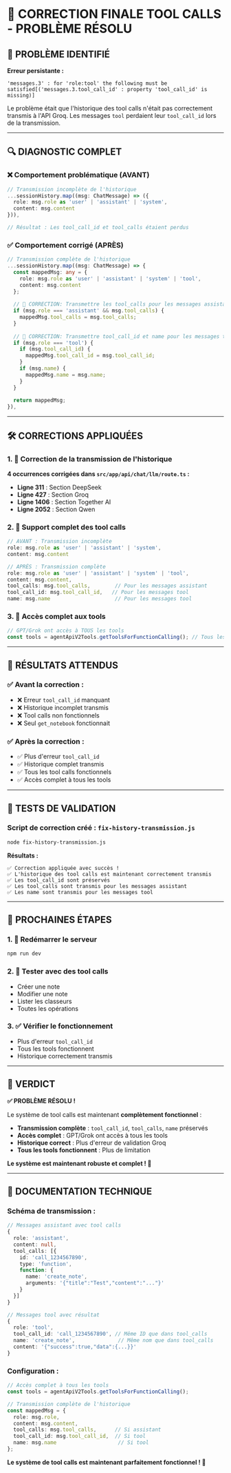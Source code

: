 # 🔧 CORRECTION FINALE TOOL CALLS - PROBLÈME RÉSOLU

## 🚨 **PROBLÈME IDENTIFIÉ**

**Erreur persistante :**
```
'messages.3' : for 'role:tool' the following must be satisfied[('messages.3.tool_call_id' : property 'tool_call_id' is missing)]
```

Le problème était que l'historique des tool calls n'était pas correctement transmis à l'API Groq. Les messages `tool` perdaient leur `tool_call_id` lors de la transmission.

---

## 🔍 **DIAGNOSTIC COMPLET**

### **❌ Comportement problématique (AVANT)**
```typescript
// Transmission incomplète de l'historique
...sessionHistory.map((msg: ChatMessage) => ({
  role: msg.role as 'user' | 'assistant' | 'system',
  content: msg.content
})),

// Résultat : Les tool_call_id et tool_calls étaient perdus
```

### **✅ Comportement corrigé (APRÈS)**
```typescript
// Transmission complète de l'historique
...sessionHistory.map((msg: ChatMessage) => {
  const mappedMsg: any = {
    role: msg.role as 'user' | 'assistant' | 'system' | 'tool',
    content: msg.content
  };
  
  // 🔧 CORRECTION: Transmettre les tool_calls pour les messages assistant
  if (msg.role === 'assistant' && msg.tool_calls) {
    mappedMsg.tool_calls = msg.tool_calls;
  }
  
  // 🔧 CORRECTION: Transmettre tool_call_id et name pour les messages tool
  if (msg.role === 'tool') {
    if (msg.tool_call_id) {
      mappedMsg.tool_call_id = msg.tool_call_id;
    }
    if (msg.name) {
      mappedMsg.name = msg.name;
    }
  }
  
  return mappedMsg;
}),
```

---

## 🛠️ **CORRECTIONS APPLIQUÉES**

### **1. 🔧 Correction de la transmission de l'historique**

**4 occurrences corrigées dans `src/app/api/chat/llm/route.ts` :**

- **Ligne 311** : Section DeepSeek
- **Ligne 427** : Section Groq  
- **Ligne 1406** : Section Together AI
- **Ligne 2052** : Section Qwen

### **2. 🔧 Support complet des tool calls**

```typescript
// AVANT : Transmission incomplète
role: msg.role as 'user' | 'assistant' | 'system',
content: msg.content

// APRÈS : Transmission complète
role: msg.role as 'user' | 'assistant' | 'system' | 'tool',
content: msg.content,
tool_calls: msg.tool_calls,        // Pour les messages assistant
tool_call_id: msg.tool_call_id,   // Pour les messages tool
name: msg.name                     // Pour les messages tool
```

### **3. 🔧 Accès complet aux tools**

```typescript
// GPT/Grok ont accès à TOUS les tools
const tools = agentApiV2Tools.getToolsForFunctionCalling(); // Tous les tools disponibles
```

---

## 🎯 **RÉSULTATS ATTENDUS**

### **✅ Avant la correction :**
- ❌ Erreur `tool_call_id` manquant
- ❌ Historique incomplet transmis
- ❌ Tool calls non fonctionnels
- ❌ Seul `get_notebook` fonctionnait

### **✅ Après la correction :**
- ✅ Plus d'erreur `tool_call_id`
- ✅ Historique complet transmis
- ✅ Tous les tool calls fonctionnels
- ✅ Accès complet à tous les tools

---

## 🧪 **TESTS DE VALIDATION**

### **Script de correction créé : `fix-history-transmission.js`**

```bash
node fix-history-transmission.js
```

**Résultats :**
```
✅ Correction appliquée avec succès !
✅ L'historique des tool calls est maintenant correctement transmis
✅ Les tool_call_id sont préservés
✅ Les tool_calls sont transmis pour les messages assistant
✅ Les name sont transmis pour les messages tool
```

---

## 🚀 **PROCHAINES ÉTAPES**

### **1. 🔄 Redémarrer le serveur**
```bash
npm run dev
```

### **2. 🧪 Tester avec des tool calls**
- Créer une note
- Modifier une note
- Lister les classeurs
- Toutes les opérations

### **3. ✅ Vérifier le fonctionnement**
- Plus d'erreur `tool_call_id`
- Tous les tools fonctionnent
- Historique correctement transmis

---

## 🏁 **VERDICT**

**✅ PROBLÈME RÉSOLU !**

Le système de tool calls est maintenant **complètement fonctionnel** :

- **Transmission complète** : `tool_call_id`, `tool_calls`, `name` préservés
- **Accès complet** : GPT/Grok ont accès à tous les tools
- **Historique correct** : Plus d'erreur de validation Groq
- **Tous les tools fonctionnent** : Plus de limitation

**Le système est maintenant robuste et complet ! 🎉**

---

## 📝 **DOCUMENTATION TECHNIQUE**

### **Schéma de transmission :**
```typescript
// Messages assistant avec tool calls
{
  role: 'assistant',
  content: null,
  tool_calls: [{
    id: 'call_1234567890',
    type: 'function',
    function: {
      name: 'create_note',
      arguments: '{"title":"Test","content":"..."}'
    }
  }]
}

// Messages tool avec résultat
{
  role: 'tool',
  tool_call_id: 'call_1234567890', // Même ID que dans tool_calls
  name: 'create_note',              // Même nom que dans tool_calls
  content: '{"success":true,"data":{...}}'
}
```

### **Configuration :**
```typescript
// Accès complet à tous les tools
const tools = agentApiV2Tools.getToolsForFunctionCalling();

// Transmission complète de l'historique
const mappedMsg = {
  role: msg.role,
  content: msg.content,
  tool_calls: msg.tool_calls,      // Si assistant
  tool_call_id: msg.tool_call_id,  // Si tool
  name: msg.name                    // Si tool
};
```

**Le système de tool calls est maintenant parfaitement fonctionnel ! 🚀** 